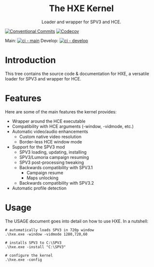<html>
    <h1 align='center'>The HXE Kernel</h1>
    <p align='center'>
        Loader and wrapper for SPV3 and HCE.
    </p>
</html>

[![Conventional Commits](https://img.shields.io/badge/Conventional%20Commits-1.0.0-yellow.svg?style=flat-square)](https://conventionalcommits.org)
[![Codecov](https://img.shields.io/codecov/c/github/HaloSPV3/HXE.svg?style=flat-square)](https://codecov.io/gh/HaloSPV3/HXE)

Main: [![ci - main](https://github.com/HaloSPV3/HXE/actions/workflows/ci.yml/badge.svg)](https://github.com/HaloSPV3/HXE/actions/workflows/ci.yml)
Develop: [![ci - develop](https://github.com/HaloSPV3/HXE/actions/workflows/ci.yml/badge.svg?branch=develop)](https://github.com/HaloSPV3/HXE/actions/workflows/ci.yml)

# Introduction

This tree contains the source code & documentation for HXE, a versatile
loader for SPV3 and wrapper for HCE.

# Features

Here are some of the main features the kernel provides:

- Wrapper around the HCE executable
- Compatibility with HCE arguments (-window, -vidmode, etc.)
- Automatic video/audio enhancements
  - Custom native video resolution
  - Border-less HCE window mode
- Support for the SPV3 mod
  - SPV3 loading, updating, installing
  - SPV3/Lumoria campaign resuming
  - SPV3 post-processing tweaking
  - Backwards compatibility with SPV3.1
    - Campaign resume
    - Maps unlocking
  - Backwards compatibility with SPV3.2
- Automatic profile detection

# Usage

The USAGE document goes into detail on how to use HXE. In a nutshell:

    # automatically loads SPV3 in 720p window
    .\hxe.exe -window -vidmode 1280,720,60

    # installs SPV3 to C:\SPV3
    .\hxe.exe -install "C:\SPV3"

    # configure the kernel
    .\hxe.exe -config
